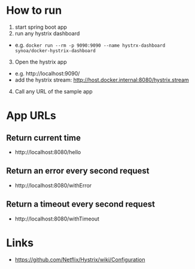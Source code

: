 # How to run

1. start spring boot app
2. run any hystrix dashboard 
  * e.g. `docker run --rm -p 9090:9090 --name hystrx-dashboard  synoa/docker-hystrix-dashboard`
3. Open the hystrix app
  * e.g. http://localhost:9090/
  * add the hystrix stream: http://host.docker.internal:8080/hystrix.stream
4. Call any URL of the sample app

# App URLs

## Return current time
- http://localhost:8080/hello

## Return an error every second request
- http://localhost:8080/withError

## Return a timeout every second request
- http://localhost:8080/withTimeout

# Links
- https://github.com/Netflix/Hystrix/wiki/Configuration